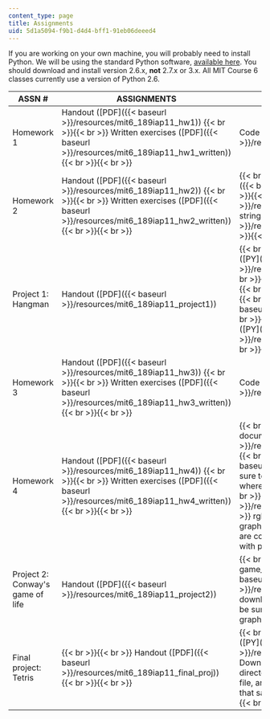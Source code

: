 ```yaml
---
content_type: page
title: Assignments
uid: 5d1a5094-f9b1-d4d4-bff1-91eb06deeed4
---
```


If you are working on your own machine, you will probably need to install Python. We will be using the standard Python software, [available here](http://www.python.org/download/releases/2.6.6/). You should download and install version 2.6.x, **not** 2.7.x or 3.x. All MIT Course 6 classes currently use a version of Python 2.6.

| ASSN # | ASSIGNMENTS | SUPPORTING FILES |
| --- | --- | --- |
| Homework 1 | Handout ([PDF]({{< baseurl >}}/resources/mit6_189iap11_hw1)) {{< br >}}{{< br >}} Written exercises ([PDF]({{< baseurl >}}/resources/mit6_189iap11_hw1_written)) {{< br >}}{{< br >}}  | Code template ([PY]({{< baseurl >}}/resources/hw1)) |
| Homework 2 | Handout ([PDF]({{< baseurl >}}/resources/mit6_189iap11_hw2)) {{< br >}}{{< br >}} Written exercises ([PDF]({{< baseurl >}}/resources/mit6_189iap11_hw2_written)) {{< br >}}{{< br >}}  |  {{< br >}}{{< br >}} Code template ([PY]({{< baseurl >}}/resources/hw2)) {{< br >}}{{< br >}} nims.py ([PY]({{< baseurl >}}/resources/nims)) {{< br >}}{{< br >}} strings\_and\_lists.py ([PY]({{< baseurl >}}/resources/strings_and_lists)) {{< br >}}{{< br >}}  |
| Project 1: Hangman | Handout ([PDF]({{< baseurl >}}/resources/mit6_189iap11_project1)) |  {{< br >}}{{< br >}} hangman\_template.py ([PY]({{< baseurl >}}/resources/hangman_template)) {{< br >}}{{< br >}} words.txt ([TXT](/courses/electrical-engineering-and-computer-science/6-189-a-gentle-introduction-to-programming-using-python-january-iap-2011/assignments/words.txt)) {{< br >}}{{< br >}} Optional extension: {{< br >}}{{< br >}} hangman\_lib.py ([PY]({{< baseurl >}}/resources/hangman_lib)) {{< br >}}{{< br >}} hangman\_lib\_demo.py ([PY]({{< baseurl >}}/resources/hangman_lib_demo)) {{< br >}}{{< br >}}  |
| Homework 3 | Handout ([PDF]({{< baseurl >}}/resources/mit6_189iap11_hw3)) {{< br >}}{{< br >}} Written exercises ([PDF]({{< baseurl >}}/resources/mit6_189iap11_hw3_written)) {{< br >}}{{< br >}}  | Code template ([PY]({{< baseurl >}}/resources/hw3)) |
| Homework 4 | Handout ([PDF]({{< baseurl >}}/resources/mit6_189iap11_hw4)) {{< br >}}{{< br >}} Written exercises ([PDF]({{< baseurl >}}/resources/mit6_189iap11_hw4_written)) {{< br >}}{{< br >}}  |  {{< br >}}{{< br >}} Graphics module documentation ([PDF]({{< baseurl >}}/resources/mit6_189iap11_graphics)) {{< br >}}{{< br >}} graphics.py ([PY]({{< baseurl >}}/resources/graphics)) — be sure to save this in the same directory where your code is saved! {{< br >}}{{< br >}} wheel.py ([PY]({{< baseurl >}}/resources/wheel-1)) {{< br >}}{{< br >}} rgb.txt ([TXT](/courses/electrical-engineering-and-computer-science/6-189-a-gentle-introduction-to-programming-using-python-january-iap-2011/assignments/rgb.txt)) {{< br >}}{{< br >}} The graphics.py package and documentation are courtesy of John Zelle, and are used with permission. {{< br >}}{{< br >}}  |
| Project 2: Conway's game of life | Handout ([PDF]({{< baseurl >}}/resources/mit6_189iap11_project2)) |  {{< br >}}{{< br >}} game\_of\_life\_template.py ([PY]({{< baseurl >}}/resources/game_of_life_template)) — download and save as game\_of\_life.py; be sure to save in the same directory as graphics.py {{< br >}}{{< br >}}  |
| Final project: Tetris |  {{< br >}}{{< br >}} Handout ([PDF]({{< baseurl >}}/resources/mit6_189iap11_final_proj)) {{< br >}}{{< br >}}  |  {{< br >}}{{< br >}} tetris\_template.py ([PY]({{< baseurl >}}/resources/tetris_template)) — Download and save it in the same directory as graphics.py. Please edit this file, and place your code in the sections that say "YOUR CODE HERE". {{< br >}}{{< br >}}